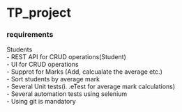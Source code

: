 # TP_project

### requirements

Students  
         - REST API for  CRUD operations(Student)  
         - UI for CRUD operations  
	 - Supprot for Marks (Add, calcualate the average etc.)  
         - Sort students by average mark  
         - Several Unit tests(i. .eTest for average mark calculations)  
         - Several automation tests using selenium  
         - Using git is mandatory  
